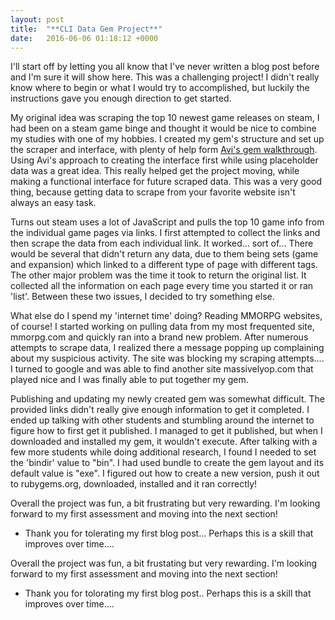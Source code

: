 ```yaml
---
layout: post
title:  "**CLI Data Gem Project**"
date:   2016-06-06 01:18:12 +0000
---
```



I'll start off by letting you all know that I've never written a blog post before and I'm sure it will show here. This was a challenging project! I didn't really know where to begin or what I would try to accomplished, but luckily the instructions gave you enough direction to get started. 

My original idea was scraping the top 10 newest game releases on steam, I had been on a steam game binge and thought it would be nice to combine my studies with one of my hobbies. I created my gem's structure and set up the scraper and interface, with plenty of help form [Avi's gem walkthrough](https://www.youtube.com/watch?v=_lDExWIhYKI). Using Avi's approach to creating the interface first while using placeholder data was a great idea. This really helped get the project moving, while making a functional interface for future scraped data. This was a very good thing, because getting data to scrape from your favorite website isn't always an easy task.

Turns out steam uses a lot of JavaScript and pulls the top 10 game info from the individual game pages via links. I first attempted to collect the links and then scrape the data from each individual link. It worked... sort of... There would be several that didn't return any data, due to them being sets (game and expansion) which linked to a different type of page with different tags. The other major problem was the time it took to return the original list. It collected all the information on each page every time you started it or ran 'list'. Between these two issues, I decided to try something else. 

What else do I spend my 'internet time' doing? Reading MMORPG websites, of course! I started working on pulling data from my most frequented site, mmorpg.com and quickly ran into a brand new problem. After numerous attempts to scrape data, I realized there a message popping up complaining about my suspicious activity. The site was blocking my scraping attempts.... I turned to google and was able to find another site massivelyop.com that played nice and I was finally able to put together my gem.

Publishing and updating my newly created gem was somewhat difficult. The provided links didn't really give enough information to get it completed. I ended up talking with other students and stumbling around the internet to figure how to first get it published. I managed to get it published, but when I downloaded and installed my gem, it wouldn't execute. After talking with a few more students while doing additional research, I found I needed to set the 'bindir' value to "bin". I had used bundle to create the gem layout and its default value is "exe". I figured out how to create a new version, push it out to rubygems.org, downloaded, installed and it ran correctly!

Overall the project was fun, a bit frustrating but very rewarding. I'm looking forward to my first assessment and moving into the next section!

- Thank you for tolerating my first blog post... Perhaps this is a skill that improves over time....


Overall the project was fun, a bit frustating but very rewarding. I'm looking forward to my first assessment and moving into the next section!

- Thank you for tolorating my first blog post.. Perhaps this is a skill that improves over time....


